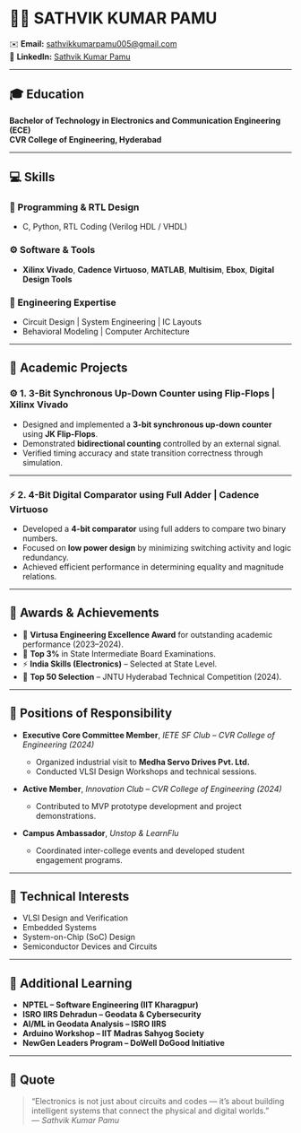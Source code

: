 # 👨‍💻 SATHVIK KUMAR PAMU

✉️ **Email:** [sathvikkumarpamu005@gmail.com](mailto:sathvikkumarpamu005@gmail.com)  
🔗 **LinkedIn:** [Sathvik Kumar Pamu](https://www.linkedin.com/in/sathvik-kumar-pamu-9812a42a8)  

---

## 🎓 Education
**Bachelor of Technology in Electronics and Communication Engineering (ECE)**  
**CVR College of Engineering, Hyderabad** 

---

## 💻 Skills

### 🧠 Programming & RTL Design
- C, Python, RTL Coding (Verilog HDL / VHDL)

### ⚙️ Software & Tools
- **Xilinx Vivado**, **Cadence Virtuoso**, **MATLAB**, **Multisim**, **Ebox**, **Digital Design Tools**

### 🔩 Engineering Expertise
- Circuit Design | System Engineering | IC Layouts  
- Behavioral Modeling | Computer Architecture  

---

## 🔬 Academic Projects

### ⚙️ **1. 3-Bit Synchronous Up-Down Counter using Flip-Flops | Xilinx Vivado**
- Designed and implemented a **3-bit synchronous up-down counter** using **JK Flip-Flops**.  
- Demonstrated **bidirectional counting** controlled by an external signal.  
- Verified timing accuracy and state transition correctness through simulation.

---

### ⚡ **2. 4-Bit Digital Comparator using Full Adder | Cadence Virtuoso**
- Developed a **4-bit comparator** using full adders to compare two binary numbers.  
- Focused on **low power design** by minimizing switching activity and logic redundancy.  
- Achieved efficient performance in determining equality and magnitude relations.

---

## 🏅 Awards & Achievements
- 🥇 **Virtusa Engineering Excellence Award** for outstanding academic performance (2023–2024).  
- 🧠 **Top 3%** in State Intermediate Board Examinations.  
- ⚡ **India Skills (Electronics)** – Selected at State Level.  
- 🎯 **Top 50 Selection** – JNTU Hyderabad Technical Competition (2024).  

---

## 🧭 Positions of Responsibility
- **Executive Core Committee Member**, *IETE SF Club – CVR College of Engineering (2024)*  
  - Organized industrial visit to **Medha Servo Drives Pvt. Ltd.**  
  - Conducted VLSI Design Workshops and technical sessions.  

- **Active Member**, *Innovation Club – CVR College of Engineering (2024)*  
  - Contributed to MVP prototype development and project demonstrations.  

- **Campus Ambassador**, *Unstop & LearnFlu*  
  - Coordinated inter-college events and developed student engagement programs.

---

## 🧩 Technical Interests
- VLSI Design and Verification  
- Embedded Systems  
- System-on-Chip (SoC) Design  
- Semiconductor Devices and Circuits  

---

## 🧠 Additional Learning
- **NPTEL – Software Engineering (IIT Kharagpur)**  
- **ISRO IIRS Dehradun – Geodata & Cybersecurity**  
- **AI/ML in Geodata Analysis – ISRO IIRS**  
- **Arduino Workshop – IIT Madras Sahyog Society**   
- **NewGen Leaders Program – DoWell DoGood Initiative**

---

## 💬 Quote
> “Electronics is not just about circuits and codes — it’s about building intelligent systems that connect the physical and digital worlds.”  
> — *Sathvik Kumar Pamu*

